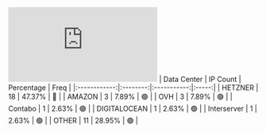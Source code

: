 ![Diagramm](https://github.com/obajay/StateSync-snapshots/blob/main/Projects/Ixo/1/README.md)
| Data Center | IP Count | Percentage | Freq |
|:------------:|:--------:|:-----------:|:-----:|
| HETZNER | 18 | 47.37% | 🔴 |
| AMAZON | 3 | 7.89% | 🟢 |
| OVH | 3 | 7.89% | 🟢 |
| Contabo | 1 | 2.63% | 🟢 |
| DIGITALOCEAN | 1 | 2.63% | 🟢 |
| Interserver | 1 | 2.63% | 🟢 |
| OTHER | 11 | 28.95% | 🟢 |